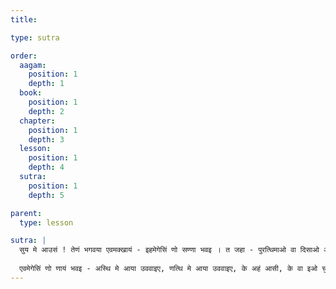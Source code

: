```yaml
---
title: 

type: sutra

order:
  aagam: 
    position: 1
    depth: 1
  book: 
    position: 1
    depth: 2
  chapter: 
    position: 1
    depth: 3
  lesson: 
    position: 1
    depth: 4
  sutra: 
    position: 1
    depth: 5

parent:
  type: lesson

sutra: |
  सुय मे आउसं ! तेणं भगवया एवमक्खायं - इहमेगेसिं णो सण्णा भवइ । त जहा - पुरत्थिमाओ वा दिसाओ आगओ अहमंसि,  दाहिणाओ वा दिसाओ आगओ अहमंसि, पच्चत्थिमाओ वा दिसाओ  आगओ अहमंसि, उत्तराओ वा दिसाओ आगओ अहमंसि, उड्ढाओ वा दिसाओ आगओ अहमंसि, अहे दिसाओ वा आगओ अहमंसि, अण्णयरीओ दिसाओ वा अणुदिसाओ वा आगओ अहमंसि ।
  
  एवमेगेसिं णो णायं भवइ - अस्थि मे आया उववाइए, णत्थि मे आया उववाइए, के अहं आसी, के वा इओ चुओ इह पेच्चा भविस्सामि।
---
```

